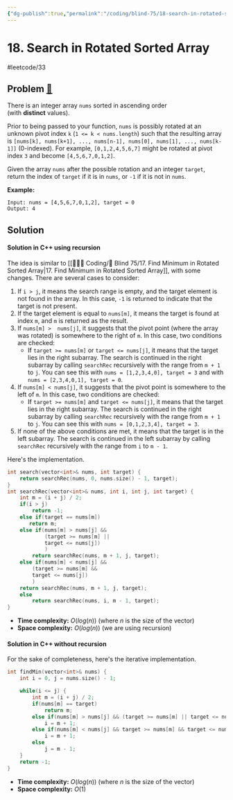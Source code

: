 ```yaml
---
{"dg-publish":true,"permalink":"/coding/blind-75/18-search-in-rotated-sorted-array/","created":"2023-10-05T11:07:01.021+02:00","updated":"2023-10-05T12:25:44.302+02:00"}
---
```


# 18. Search in Rotated Sorted Array
#leetcode/33
## Problem [🔗](https://leetcode.com/problems/search-in-rotated-sorted-array/)
There is an integer array `nums` sorted in ascending order (with **distinct** values).

Prior to being passed to your function, `nums` is possibly rotated at an unknown pivot index `k` (`1 <= k < nums.length`) such that the resulting array is `[nums[k], nums[k+1], ..., nums[n-1], nums[0], nums[1], ..., nums[k-1]]` (0-indexed). For example, `[0,1,2,4,5,6,7]` might be rotated at pivot index `3` and become `[4,5,6,7,0,1,2]`.

Given the array `nums` after the possible rotation and an integer `target`, return the index of `target` if it is in `nums`, or `-1` if it is not in `nums`.

**Example:**
```
Input: nums = [4,5,6,7,0,1,2], target = 0
Output: 4
```

## Solution
#### Solution in C++ using recursion
The idea is similar to [[👨🏼‍💻 Coding/🧠 Blind 75/17. Find Minimum in Rotated Sorted Array\|17. Find Minimum in Rotated Sorted Array]], with some changes. There are several cases to consider:
1. If `i > j`, it means the search range is empty, and the target element is not found in the array. In this case, `-1` is returned to indicate that the target is not present.
2. If the target element is equal to `nums[m]`, it means the target is found at index `m`, and `m` is returned as the result.
3. If `nums[m] >  nums[j]`, it suggests that the pivot point (where the array was rotated) is somewhere to the right of `m`. In this case, two conditions are checked:
	- If `target >= nums[m]` or `target <= nums[j]`, it means that the target lies in the right subarray. The search is continued in the right subarray by calling `searchRec` recursively with the range from `m + 1` to `j`.
	  You can see this with `nums = [1,2,3,4,0], target = 3` and with `nums = [2,3,4,0,1], target = 0`.
1. If `nums[m] < nums[j]`, it suggests that the pivot point is somewhere to the left of `m`. In this case, two conditions are checked:
	- If `target >= nums[m]` and `target <= nums[j]`, it means that the target lies in the right subarray. The search is continued in the right subarray by calling `searchRec` recursively with the range from `m + 1` to `j`.
	  You can see this with `nums = [0,1,2,3,4], target = 3`.
2. If none of the above conditions are met, it means that the target is in the left subarray. The search is continued in the left subarray by calling `searchRec` recursively with the range from `i` to `m - 1`.

Here's the implementation.

```cpp
int search(vector<int>& nums, int target) {
	return searchRec(nums, 0, nums.size() - 1, target);
}
int searchRec(vector<int>& nums, int i, int j, int target) {
	int m = (i + j) / 2;
	if(i > j)
		return -1;
	else if(target == nums[m])
	   return m;
	else if(nums[m] > nums[j] &&
			(target >= nums[m] ||
			target <= nums[j])
			)
		return searchRec(nums, m + 1, j, target);
	else if(nums[m] < nums[j] &&
		(target >= nums[m] &&
		target <= nums[j])
		)
	return searchRec(nums, m + 1, j, target);
	else    
		return searchRec(nums, i, m - 1, target);
}
```
- **Time complexity:** $O(log(n))$ (where _n_ is the size of the vector)
- **Space complexity:** $O(log(n))$ (we are using recursion)

#### Solution in C++ without recursion
For the sake of completeness, here's the iterative implementation.

```cpp
int findMin(vector<int>& nums) {
	int i = 0, j = nums.size() - 1;

	while(i <= j) {
		int m = (i + j) / 2;
		if(nums[m] == target)
			return m;
		else if(nums[m] > nums[j] && (target >= nums[m] || target <= nums[j]))
			i = m + 1;
		else if(nums[m] < nums[j] && target >= nums[m] && target <= nums[j])
			i = m + 1;
		else
			j = m - 1;
	}
	return -1;
}
```
- **Time complexity:** $O(log(n))$ (where _n_ is the size of the vector)
- **Space complexity:** $O(1)$